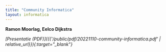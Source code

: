 ```yaml
---
title: "Community Informatica"
layout: informatica
---
```


**Ramon Moorlag, Eelco Dijkstra**

*[Presentatie (PDF)]({{'/public/pdf/20221110-community-informatica.pdf' | relative_url}}){:target="_blank"}*
